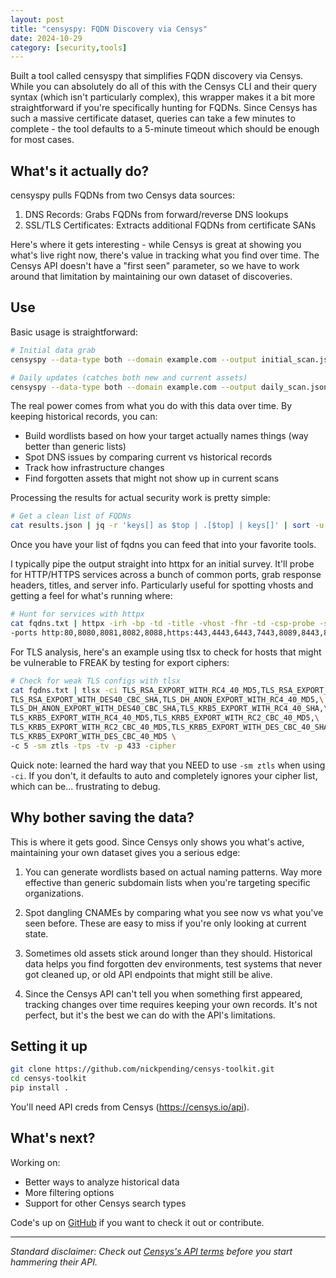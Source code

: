 ```yaml
---
layout: post
title: "censyspy: FQDN Discovery via Censys"
date: 2024-10-29
category: [security,tools]
---
```


Built a tool called censyspy that simplifies FQDN discovery via Censys. While you can absolutely do all of this with the Censys CLI and their query syntax (which isn't particularly complex), this wrapper makes it a bit more straightforward if you're specifically hunting for FQDNs. Since Censys has such a massive certificate dataset, queries can take a few minutes to complete - the tool defaults to a 5-minute timeout which should be enough for most cases.

## What's it actually do?

censyspy pulls FQDNs from two Censys data sources:

1. DNS Records: Grabs FQDNs from forward/reverse DNS lookups
2. SSL/TLS Certificates: Extracts additional FQDNs from certificate SANs

Here's where it gets interesting - while Censys is great at showing you what's live right now, there's value in tracking what you find over time. The Censys API doesn't have a "first seen" parameter, so we have to work around that limitation by maintaining our own dataset of discoveries.

## Use

Basic usage is straightforward:

```bash
# Initial data grab
censyspy --data-type both --domain example.com --output initial_scan.json --days all

# Daily updates (catches both new and current assets)
censyspy --data-type both --domain example.com --output daily_scan.json --days 1
```

The real power comes from what you do with this data over time. By keeping historical records, you can:

- Build wordlists based on how your target actually names things (way better than generic lists)
- Spot DNS issues by comparing current vs historical records
- Track how infrastructure changes
- Find forgotten assets that might not show up in current scans

Processing the results for actual security work is pretty simple:

```bash
# Get a clean list of FQDNs
cat results.json | jq -r 'keys[] as $top | .[$top] | keys[]' | sort -u > fqdns.txt
```

Once you have your list of fqdns you can feed that into your favorite tools.

I typically pipe the output straight into httpx for an initial survey. It'll probe for HTTP/HTTPS services across a bunch of common ports, grab response headers, titles, and server info. Particularly useful for spotting vhosts and getting a feel for what's running where:

```bash
# Hunt for services with httpx
cat fqdns.txt | httpx -irh -bp -td -title -vhost -fhr -td -csp-probe -sc -server \
-ports http:80,8080,8081,8082,8088,https:443,4443,6443,7443,8089,8443,8449,8905,8910,9443
```

For TLS analysis, here's an example using tlsx to check for hosts that might be vulnerable to FREAK by testing for export ciphers:

```bash
# Check for weak TLS configs with tlsx
cat fqdns.txt | tlsx -ci TLS_RSA_EXPORT_WITH_RC4_40_MD5,TLS_RSA_EXPORT_WITH_RC2_CBC_40_MD5,\
TLS_RSA_EXPORT_WITH_DES40_CBC_SHA,TLS_DH_ANON_EXPORT_WITH_RC4_40_MD5,\
TLS_DH_ANON_EXPORT_WITH_DES40_CBC_SHA,TLS_KRB5_EXPORT_WITH_RC4_40_SHA,\
TLS_KRB5_EXPORT_WITH_RC4_40_MD5,TLS_KRB5_EXPORT_WITH_RC2_CBC_40_MD5,\
TLS_KRB5_EXPORT_WITH_RC2_CBC_40_MD5,TLS_KRB5_EXPORT_WITH_DES_CBC_40_SHA,\
TLS_KRB5_EXPORT_WITH_DES_CBC_40_MD5 \
-c 5 -sm ztls -tps -tv -p 433 -cipher
```

Quick note: learned the hard way that you NEED to use `-sm ztls` when using `-ci`. If you don't, it defaults to auto and completely ignores your cipher list, which can be... frustrating to debug.

## Why bother saving the data?

This is where it gets good. Since Censys only shows you what's active, maintaining your own dataset gives you a serious edge:

1. You can generate wordlists based on actual naming patterns. Way more effective than generic subdomain lists when you're targeting specific organizations.

2. Spot dangling CNAMEs by comparing what you see now vs what you've seen before. These are easy to miss if you're only looking at current state.

3. Sometimes old assets stick around longer than they should. Historical data helps you find forgotten dev environments, test systems that never got cleaned up, or old API endpoints that might still be alive.

4. Since the Censys API can't tell you when something first appeared, tracking changes over time requires keeping your own records. It's not perfect, but it's the best we can do with the API's limitations.

## Setting it up

```bash
git clone https://github.com/nickpending/censys-toolkit.git
cd censys-toolkit
pip install .
```

You'll need API creds from Censys (https://censys.io/api).

## What's next?

Working on:

- Better ways to analyze historical data
- More filtering options
- Support for other Censys search types

Code's up on [GitHub](https://github.com/nickpendings/censys-toolkit) if you want to check it out or contribute.

---

*Standard disclaimer: Check out [Censys's API terms](https://censys.io/api-terms-of-service) before you start hammering their API.*